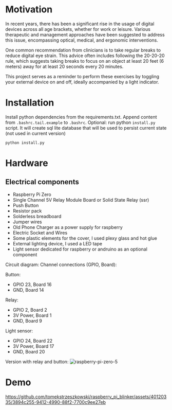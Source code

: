# Motivation

In recent years, there has been a significant rise in the usage of digital devices across all age brackets, whether for work or leisure. Various therapeutic and management approaches have been suggested to address this issue, encompassing optical, medical, and ergonomic interventions.

One common recommendation from clinicians is to take regular breaks to reduce digital eye strain. This advice often includes following the 20-20-20 rule, which suggests taking breaks to focus on an object at least 20 feet (6 meters) away for at least 20 seconds every 20 minutes.

This project serves as a reminder to perform these exercises by toggling your external device on and off, ideally accompanied by a light indicator.

# Installation

Install python dependencies from the requirements.txt.
Append content from `.bashrc.tail.example` to `.bashrc`.
Optional: run python `install.py` script. It will create sql lite database
that will be used to persist current state (not used in current version)

```
python install.py
```
# Hardware 

## Electrical components
 - Raspberry Pi Zero
 - Single Channel 5V Relay Module Board or Solid State Relay (ssr)
 - Push Button
 - Resistor pack
 - Solderless breadboard
 - Jumper wires
 - Old Phone Charger as a power supply for raspberry
 - Electric Socket and Wires
 - Some plastic elements for the cover, I used plexy glass and hot glue
 - External lighting device, I used a LED tape
 - Light sensor dedicated for raspberry or andruino as an optional component

Circuit diagram:
Channel connections (GPIO, Board):

Button:
 - GPIO 23, Board 16
 - GND, Board 14

Relay:
 - GPIO 2, Board 2
 - 3V Power, Board 1
 - GND, Board 9

Light sensor:
 - GPIO 24, Board 22
 - 3V Power, Board 17
 - GND, Board 20

Version with relay and button:
![raspberry-pi-zero-5](https://github.com/tomekstrzeszkowski/raspberry_pi_blinker/assets/40120335/d6e8e9a6-460b-4b76-8fe5-7d1bba4f82ce)



# Demo



https://github.com/tomekstrzeszkowski/raspberry_pi_blinker/assets/40120335/3894c255-9412-4990-88f2-7700c9ee27eb



